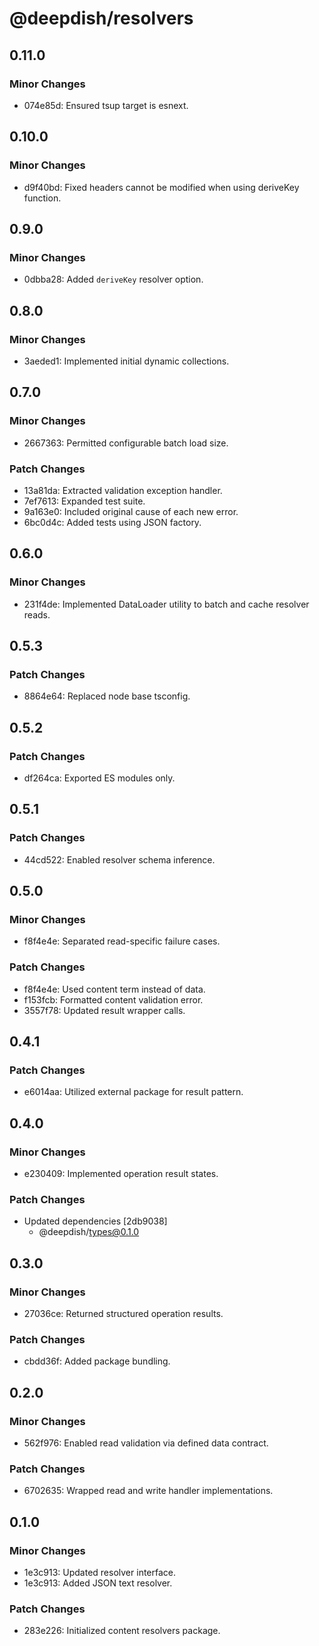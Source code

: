 # @deepdish/resolvers

## 0.11.0

### Minor Changes

- 074e85d: Ensured tsup target is esnext.

## 0.10.0

### Minor Changes

- d9f40bd: Fixed headers cannot be modified when using deriveKey function.

## 0.9.0

### Minor Changes

- 0dbba28: Added `deriveKey` resolver option.

## 0.8.0

### Minor Changes

- 3aeded1: Implemented initial dynamic collections.

## 0.7.0

### Minor Changes

- 2667363: Permitted configurable batch load size.

### Patch Changes

- 13a81da: Extracted validation exception handler.
- 7ef7613: Expanded test suite.
- 9a163e0: Included original cause of each new error.
- 6bc0d4c: Added tests using JSON factory.

## 0.6.0

### Minor Changes

- 231f4de: Implemented DataLoader utility to batch and cache resolver reads.

## 0.5.3

### Patch Changes

- 8864e64: Replaced node base tsconfig.

## 0.5.2

### Patch Changes

- df264ca: Exported ES modules only.

## 0.5.1

### Patch Changes

- 44cd522: Enabled resolver schema inference.

## 0.5.0

### Minor Changes

- f8f4e4e: Separated read-specific failure cases.

### Patch Changes

- f8f4e4e: Used content term instead of data.
- f153fcb: Formatted content validation error.
- 3557f78: Updated result wrapper calls.

## 0.4.1

### Patch Changes

- e6014aa: Utilized external package for result pattern.

## 0.4.0

### Minor Changes

- e230409: Implemented operation result states.

### Patch Changes

- Updated dependencies [2db9038]
  - @deepdish/types@0.1.0

## 0.3.0

### Minor Changes

- 27036ce: Returned structured operation results.

### Patch Changes

- cbdd36f: Added package bundling.

## 0.2.0

### Minor Changes

- 562f976: Enabled read validation via defined data contract.

### Patch Changes

- 6702635: Wrapped read and write handler implementations.

## 0.1.0

### Minor Changes

- 1e3c913: Updated resolver interface.
- 1e3c913: Added JSON text resolver.

### Patch Changes

- 283e226: Initialized content resolvers package.
